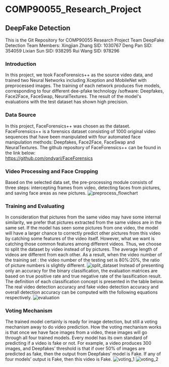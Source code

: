 # COMP90055_Research_Project
## DeepFake Detection
This is the Git Repository for COMP90055 Research Project Team DeepFake Detection
Team Members:
Xingjian Zhang  SID: 1030767
Deng Pan        SID: 354059
Lixian Sun      SID: 938295
Rui Wang        SID: 978296

### Introduction
In  this  project,  we took  FaceForensics++ as  the source  video data,  and  trained two 
Neural Networks including  Xception  and  MobileNet with preprocessed images. The training
of each network produces five models, corresponding to four different dee-pfake technology
/software: Deepfakes,  Face2Face, FaceSwap,  NeuralTextures.  The  result of  the  model's 
evaluations with the test dataset has shown high precision.

### Data Source
In this project, FaceForensics++ was chosen as the dataset.
FaceForensics++ is a forensics dataset consisting  of  1000 original video  sequences that 
have been manipulated with four automated face manipulation methods: Deepfakes, Face2Face,
FaceSwap and NeuralTextures.
The github repository of FaceForensics++ can be found in the link below:  
https://github.com/ondyari/FaceForensics

### Video Processing and Face Cropping
Based on  the  selected  data  set,  the pre-processing module consists  of  three  steps: 
intercepting  frames  from video,  detecting faces from pictures, and saving face areas as 
new pictures.
![preprocess_flowchart]()

### Training and Evaluating
In consideration that pictures from the same video may have some internal  similarity,  we 
prefer that pictures extracted from the same videos  are in the same set. If the model has
seen some pictures from one video, the model  will  have  a  larger  chance  to  correctly 
predict other pictures from this video by catching some  features  of  the  video  itself.
However, what we want is catching those common features  among  different videos. Thus, we 
choose to split the dataset by video instead of by pictures. The average length of  videos 
are different from each  other. As a result,  when the video number of the training  set : 
the video number of the testing set is 80%:20%,  the ratio of picture numbers is  slightly 
different.
![split_dataset]()
Instead of presenting only an accuracy  for  the  binary  classification,  the  evaluation
matrices are based on true positive rate and  true  negative  rate  of  the  lassification 
result. The  definition of each classification  concept is  presented in  the table below.
The real video detection accuracy and fake video detection accuracy and overall  detection 
accuracy can be computed with the following equations respectively.
![evaluation]()

### Voting Mechanism
The trained model certainly is ready for image detection, but still a voting mechanism away
to do video prediction. How the voting mechanism works is  that once  we  have face  images 
from a video, these images will go through all four trained models. Every model has its own 
standard of predicting if a video is fake or not. For example, a video produces 300 images,
and Deepfakes’ threshold is that if over 50%  of images  are  predicted  as  fake, then the 
output  from  Deepfakes’  model is Fake. If any of  four models’  output is Fake, then this 
video is Fake.
![voting_1]()
![voting_2]()





